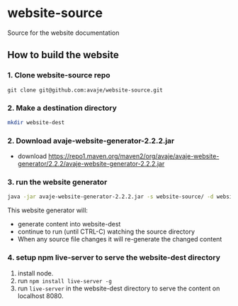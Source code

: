 # website-source

Source for the website documentation

## How to build the website

### 1. Clone website-source repo

```
git clone git@github.com:avaje/website-source.git
```

### 2. Make a destination directory

```bash
mkdir website-dest
```

### 2. Download avaje-website-generator-2.2.2.jar

- download https://repo1.maven.org/maven2/org/avaje/avaje-website-generator/2.2.2/avaje-website-generator-2.2.2.jar

### 3. run the website generator

```bash
java -jar avaje-website-generator-2.2.2.jar -s website-source/ -d website-dest/
```

This website generator will:

- generate content into website-dest
- continue to run (until CTRL-C) watching the source directory
- When any source file changes it will re-generate the changed content

### 4. setup npm live-server to serve the website-dest directory

1. install node.
2. run `npm install live-server -g`
3. run `live-server` in the website-dest directory to serve the content on localhost 8080.
